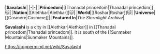 |**Savalashi**|
|-|-|
|**Princedom**|[[Thanadal princedom\|Thanadal princedom]]🐱︎|
|**Nation**|[[Alethkar\|Alethkar]]🐱︎|
|**World**|[[Roshar\|Roshar]]🐱︎|
|**Universe**|[[Cosmere\|Cosmere]]|
|**Featured In**|*The Stormlight Archive*|

**Savalashi** is a city in [[Alethkar\|Alethkar]] in [[Thanadal princedom\|Thanadal princedom]]. It is south of the [[Sunmaker Mountains\|Sunmaker Mountains]].



https://coppermind.net/wiki/Savalashi